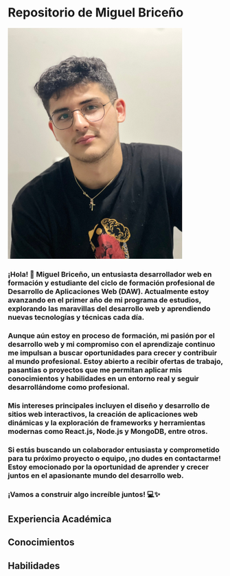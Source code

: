 # Repositorio de Miguel Briceño

![Imagen de Portada](img/yo.png)

### ¡Hola! 👋 Miguel Briceño, un entusiasta desarrollador web en formación y estudiante del ciclo de formación profesional de Desarrollo de Aplicaciones Web (DAW). Actualmente estoy avanzando en el primer año de mi programa de estudios, explorando las maravillas del desarrollo web y aprendiendo nuevas tecnologías y técnicas cada día.

### Aunque aún estoy en proceso de formación, mi pasión por el desarrollo web y mi compromiso con el aprendizaje continuo me impulsan a buscar oportunidades para crecer y contribuir al mundo profesional. Estoy abierto a recibir ofertas de trabajo, pasantías o proyectos que me permitan aplicar mis conocimientos y habilidades en un entorno real y seguir desarrollándome como profesional.

### Mis intereses principales incluyen el diseño y desarrollo de sitios web interactivos, la creación de aplicaciones web dinámicas y la exploración de frameworks y herramientas modernas como React.js, Node.js y MongoDB, entre otros.

### Si estás buscando un colaborador entusiasta y comprometido para tu próximo proyecto o equipo, ¡no dudes en contactarme! Estoy emocionado por la oportunidad de aprender y crecer juntos en el apasionante mundo del desarrollo web.

### ¡Vamos a construir algo increíble juntos! 💻✨

## Experiencia Académica
## Conocimientos
## Habilidades
<!--
**bricenocode/bricenocode** is a ✨ _special_ ✨ repository because its `README.md` (this file) appears on your GitHub profile.

Here are some ideas to get you started:

- 🔭 I’m currently working on ...
- 🌱 I’m currently learning ...
- 👯 I’m looking to collaborate on ...
- 🤔 I’m looking for help with ...
- 💬 Ask me about ...
- 📫 How to reach me: ...
- 😄 Pronouns: ...
- ⚡ Fun fact: ...
-->
